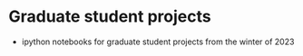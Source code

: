 # Graduate student projects
- ipython notebooks for graduate student projects from the winter of 2023
